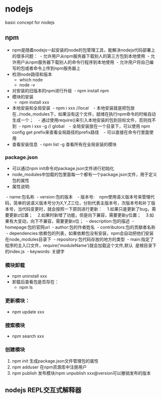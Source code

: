 # nodejs
basic concept for nodejs

## npm
- npm是随着nodejs一起安装的node的包管理工具，能解决nodejs代码部署上的很多问题：
  - 允许用户从npm服务器下载别人的第三方包到本地使用
  - 允许用户从npm服务器下载别人的命令行程序到本地使用
  - 允许用户将自己编写的包或者命令上传到npm服务器上
- 检测node路径和版本
  - which node
  - node -v
- 对安装的旧版本的npm进行升级
  - npm install npm 
- 模块的安装
  - npm install xxx
- 本地安装和全局安装
  - npm i xxx //local
    - 本地安装就是把包放在../node_modules下，如果没有这个文件，就绪在执行npm命令的时候自动生成一个；
    - 通过使用require()来引入本地安装的包到目标文件，否则找不到
  - npm i xxx -g // global
    - 全局安装放在一个目录下，可以使用 npm config get prefix来查看全局路径的prefix路径
    - 可以直接在命令行里面使用
- 查看安装信息
  - npm list -g 查看所有在全局安装的模块
### package.json
- 可以通过npm init命令对package.json文件进行初始化
- node_modules中加载的包里面每一个都有一个package.json文件，用于定义包的属性
- 属性说明:

  - name:包名称
  - version:包的版本
    - 版本号:
    npm使用语义版本号来管理代码，简单的说语义版本号分为X,Y,Z三位，分别代表主版本号，次版本号和补丁版本号，当代码变更时，就会按照一下原则进行更新：
    1.如果只是更新了bug，需要更新z位置；
    2.如果时新增了功能，但是向下兼容，需要更新y位置；
    3.如果有大变动，向下不兼容，需要更新x位；
  - description:包的描述
  - homepage:包的官网url
  - author:包的作者姓名
  - contributors:包的贡献者名称
  - dependencies:依赖包的列表，如果依赖包没有安装，npm会自动把他们安装在node_modules目录下
  - repository:包代码存放的地方的类型
  - main:指定了程序的主入口文件，require('moduleName')就会加载这个文件,默认
  是根目录下的index.js
  - keywords: 关键字
### 模块卸载
- npm uninstall xxx
- 卸载后查看包是否存在：
  - npm ls
### 更新模块：
- npm update xxx
### 搜索模块
- npm search xxx
### 创建模块
1. npm init 生成package.json文件管理包的属性
2. npm adduser 在npm资源库中注册用户
3. npm publish 发布模块/npm unpublish xxx@version可以撤销发布的版本
## nodejs  REPL交互式解释器
